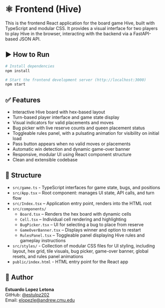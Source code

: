 # ⚛️ Frontend (Hive)

This is the frontend React application for the board game Hive, built with TypeScript and modular CSS. It provides a visual interface for two players to play Hive in the browser, interacting with the backend via a FastAPI-based JSON API.

## ▶️ How to Run

```bash
# Install dependencies
npm install

# Start the frontend development server (http://localhost:3000)
npm start
```

## ✅ Features

- Interactive Hive board with hex-based layout
- Turn-based player interface and game state display
- Visual indicators for valid placements and moves
- Bug picker with live reserve counts and queen placement status
- Toggleable rules panel, with a pulsating animation for visibility on initial load
- Pass button appears when no valid moves or placements
- Automatic win detection and dynamic game-over banner
- Responsive, modular UI using React component structure
- Clean and extensible codebase

## 📁 Structure

- `src/game.ts` - TypeScript interfaces for game state, bugs, and positions
- `src/App.tsx` – Root component: manages UI state, API calls, and turn flow
- `src/Index.tsx` – Application entry point, renders into the HTML root
- `src/components/`
  - `Board.tsx` – Renders the hex board with dynamic cells
  - `Cell.tsx` – Individual cell rendering and highlighting
  - `BugPicker.tsx` – UI for selecting a bug to place from reserve
  - `GameOverBanner.tsx` – Displays winner and option to restart
  - `RulesPanel.tsx` – Toggleable panel displaying Hive rules and gameplay instructions
- `src/styles/` - Collection of modular CSS files for UI styling, including layout, hex grid, tile visuals, bug picker, game-over banner, global resets, and rules panel animations
- `public/index.html` - HTML entry point for the React app

## 👤 Author

**Estuardo Lopez Letona**  
GitHub: [@estulpz202](https://github.com/estulpz202)  
Email: <elopezle@andrew.cmu.edu>
